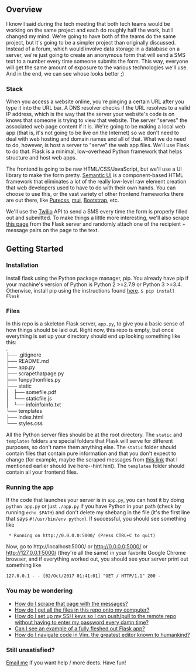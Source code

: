 ## Overview
I know I said during the tech meeting that both tech teams would be working on
the same project and each do roughly half the work, but I changed my mind.
We're going to have both of the teams do the same project, but it's going to be
a simpler project than originally discussed. Instead of a forum, which would
involve data storage in a database on a server, we're just going to create an
anonymous form that will send a SMS text to a number every time someone submits
the form. This way, everyone will get the same amount of exposure to the
various technologies we'll use. And in the end, we can see whose looks better
;) 

### Stack
When you access a website online, you're pinging a certain URL after you type
it into the URL bar. A DNS resolver checks if the URL resolves to a valid IP
address, which is the way that the server your website's code is on knows that
someone is trying to view that website. The server "serves" the associated web
page content if it is. We're going to be making a local web app (that is, it's
not going to be live on the Internet) so we don't need to deal with web hosting
and domain names and all of that. What we do need to do, however, is host a
server to "serve" the web app files. We'll use Flask to do that. Flask is a
minimal, low-overhead Python framework that helps structure and host web apps.

The frontend is going to be raw HTML/CSS/JavaScript, but we'll use a UI library
to make the form pretty. [Semantic UI](https://semantic-ui.com/) is a
component-based HTML framework that eliminates a lot of the really low-level
raw element creation that web developers used to have to do with their own
hands. You can choose to use this, or the vast variety of other frontend
frameworks there are out there, like [Purecss](https://purecss.io/),
[mui](https://www.muicss.com/), [Bootstrap](http://getbootstrap.com/), etc.

We'll use the [Twilio](https://www.twilio.com/) API to send a SMS every time
the form is properly filled out and submitted. To make things a little more
interesting, we'll also scrape [this
page](http://echenran.pythonanywhere.com/c4gdata) from the Flask server and
randomly attach one of the recipient + message pairs on the page to the text.

## Getting Started

### Installation
Install flask using the Python package manager, pip. You already have pip if
your machine's version of Python is Python 2 >=2.7.9 or Python 3 >=3.4.
Otherwise, install pip using the instructions found
[here](https://pip.pypa.io/en/stable/installing/).
``$ pip install Flask``

### Files

In this repo is a skeleton Flask server, `app.py`, to give you a basic sense
of how things should be laid out. Right now, this repo is empty, but once
everything is set up your directory should end up looking something like this:  
.  
├── .gitignore  
├── README.md  
├── app.py  
├── scrapethatpage.py  
├── funpythonfiles.py  
├── static  
│   ├── somefile.pdf  
│   └── staticfile.js  
│   └── infoinfoinfo.txt  
└── templates  
    ├── index.html  
    └── styles.css  

All the Python server files should be at the root directory. The `static` and
`templates` folders are special folders that Flask will serve for different
purposes, so don't name them anything else. The `static` folder should contain
files that contain pure information and that you don't expect to change (for
example, maybe the scraped messages from [this
link](http://echenran.pythonanywhere.com/c4gdata) that I mentioned earlier
should live here--hint hint). The `templates` folder should contain all your
frontend files.

### Running the app
If the code that launches your server is in `app.py`, you can host it by doing
``python app.py``
or just
``./app.py`` if you have Python in your path (check by running `echo $PATH`)
and don't delete my shebang in the file (it's the first line that says
`#!/usr/bin/env python`). If successful, you should see something like 
```
 * Running on http://0.0.0.0:5000/ (Press CTRL+C to quit)
```
Now, go to http://localhost:5000/ or http://0.0.0.0:5000/ or
http://127.0.0.1:5000/ (they're all the same) in your favorite Google Chrome 
browser, and if everything worked out, you should see your server print out 
something like
```
127.0.0.1 - - [02/Oct/2017 01:41:01] "GET / HTTP/1.1" 200 -
```

### You may be wondering
- [How do I scrape that page with the messages?](http://docs.python-guide.org/en/latest/scenarios/scrape/)
- [How do I get all the files in this repo onto my computer?](https://help.github.com/articles/fork-a-repo/)
- [How do I set up my SSH keys so I can push/pull to the remote repo without having to enter my password every damn time?](https://help.github.com/articles/generating-a-new-ssh-key-and-adding-it-to-the-ssh-agent/)
- [Can I see an example of a fully fleshed out Flask app?](https://github.com/pallets/flask/tree/master/examples/flaskr/)
- [How do I navigate code in Vim, the greatest editor known to humankind?](https://vim-adventures.com/)

### Still unsatisfied?
[Email me](mailto:ecr.chen@yale.edu) if you want help / more deets. Have fun!
